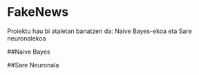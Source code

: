 # FakeNews
Proiektu hau bi ataletan banatzen da: Naive Bayes-ekoa eta Sare neuronalekoa

##Naive Bayes

##Sare Neuronala

